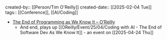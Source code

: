 created-by:: [[Person/Tim O'Reilly]]
created-date:: [[2025-02-04 Tue]]
tags:: [[Conference]], [[AI/Coding]]

- [The End of Programming as We Know It – O’Reilly](https://www.oreilly.com/radar/the-end-of-programming-as-we-know-it/?ref=ghuntley.com)
	- And end, plays up [[OReilly/Event/25/04/Coding with AI - The End of Software Dev As We Know It]] - an event on [[2025-04-24 Thu]]
